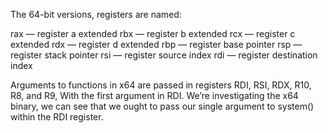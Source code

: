 The 64-bit versions, registers are named:

rax — register a extended
rbx — register b extended
rcx — register c extended
rdx — register d extended
rbp — register base pointer
rsp — register stack pointer
rsi — register source index
rdi — register destination index

Arguments to functions in x64 are passed in registers RDI, RSI, RDX, R10, R8, and R9, With the first argument in RDI. We’re investigating the x64 binary, we can see that we ought to pass our single argument to system() within the RDI register.
